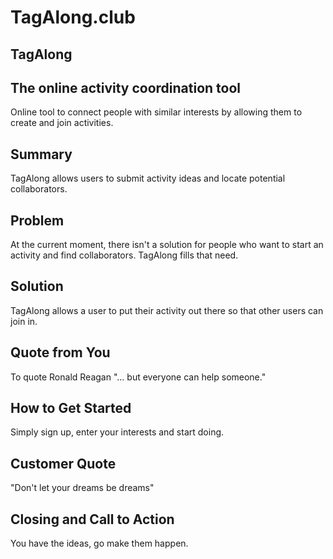 # TagAlong.club #
 
## TagAlong ##

## The online activity coordination tool ##
Online tool to connect people with similar interests by allowing them to create and join activities.  

## Summary ##
TagAlong allows users to submit activity ideas and locate potential collaborators. 

## Problem ##
At the current moment, there isn't a solution for people who want to start an activity and find collaborators. TagAlong fills that need. 

## Solution ##
TagAlong allows a user to put their activity out there so that other users can join in.

## Quote from You ##
To quote Ronald Reagan "... but everyone can help someone."

## How to Get Started ##
Simply sign up, enter your interests and start doing.  

## Customer Quote ##
"Don't let your dreams be dreams"

## Closing and Call to Action ##
You have the ideas, go make them happen. 